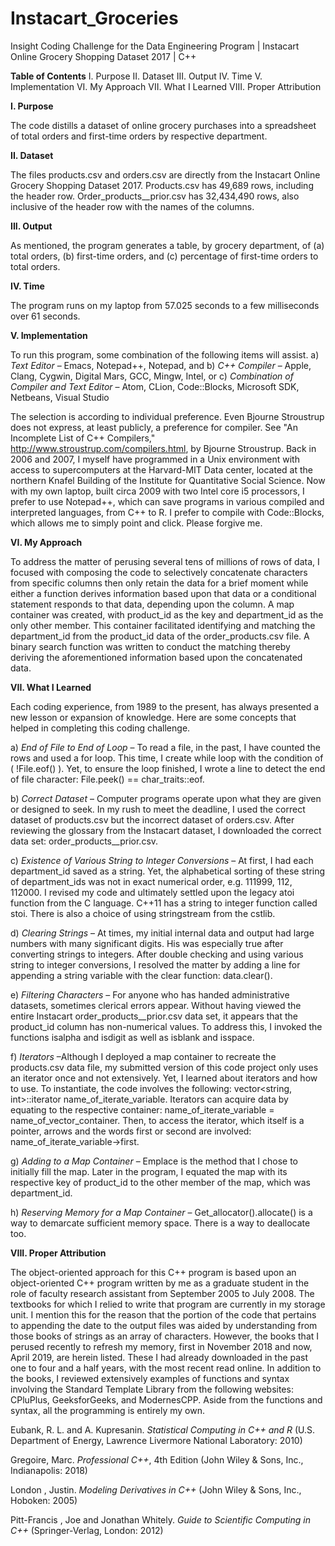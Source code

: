 # Instacart_Groceries
Insight Coding Challenge for the Data Engineering Program | Instacart Online Grocery Shopping Dataset 2017 | C++

**Table of Contents**
I.    Purpose
II.   Dataset
III.  Output
IV.   Time
V.    Implementation
VI.   My Approach
VII.  What I Learned
VIII. Proper Attribution


**I.    Purpose**

The code distills a dataset of online grocery purchases into a spreadsheet of total orders and first-time orders by respective department.



**II.   Dataset**

The files products.csv and orders.csv are directly from the Instacart Online Grocery Shopping Dataset 2017. Products.csv has 49,689 rows, including the header row. Order_products__prior.csv has 32,434,490 rows, also inclusive of the header row with the names of the columns.



**III.   Output**

As mentioned, the program generates a table, by grocery department, of (a) total orders, (b) first-time orders, and (c) percentage of first-time orders to total orders.



**IV.    Time**

The program runs on my laptop from 57.025 seconds to a few milliseconds over 61 seconds.



**V.     Implementation**

To run this program, some combination of the following items will assist. 
a) *Text Editor* – Emacs, Notepad++, Notepad, and
b) *C++ Compiler* – Apple, Clang, Cygwin, Digital Mars, GCC, Mingw, Intel,
or
c) *Combination of Compiler and Text Editor* – Atom, CLion, Code::Blocks, Microsoft SDK, Netbeans, Visual Studio

The selection is according to individual preference. Even Bjourne Stroustrup does not express, at least publicly, a preference for compiler. See "An Incomplete List of C++ Compilers," http://www.stroustrup.com/compilers.html, by Bjourne Stroustrup. Back in 2006 and 2007, I myself have programmed in a Unix environment with access to supercomputers at the Harvard-MIT Data center, located at the northern Knafel Building of the Institute for Quantitative Social Science. Now with my own laptop, built circa 2009 with two Intel core i5 processors, I prefer to use Notepad++, which can save programs in various compiled and interpreted languages, from C++ to R. I prefer to compile with Code::Blocks, which allows me to simply point and click. Please forgive me.



**VI.     My Approach**

To address the matter of perusing several tens of millions of rows of data, I focused with composing the code to selectively concatenate characters from specific columns then only retain the data for a brief moment while either a function derives information based upon that data or a conditional statement responds to that data, depending upon the column. A map container was created, with product_id as the key and department_id as the only other member. This container facilitated identifying and matching the department_id from the product_id data of the order_products.csv file. A binary search function was written to conduct the matching thereby deriving the aforementioned information based upon the concatenated data.



**VII.     What I Learned**

Each coding experience, from 1989 to the present, has always presented a new lesson or expansion of knowledge. Here are some concepts that helped in completing this coding challenge.

a) *End of File to End of Loop* – To read a file, in the past, I have counted the rows and used a for loop. This time, I create while loop with the condition of ( !File.eof() ). Yet, to ensure the loop finished, I wrote a line to detect the end of file character: File.peek() == char_traits<char>::eof.

b) *Correct Dataset* – Computer programs operate upon what they are given or designed to seek. In my rush to meet the deadline, I used the correct dataset of products.csv but the incorrect dataset of orders.csv. After reviewing the glossary from the Instacart dataset, I downloaded the correct data set: order_products__prior.csv.

c) *Existence of Various String to Integer Conversions* – At first, I had each department_id saved as a string. Yet, the alphabetical sorting of these string of department_ids was not in exact numerical order, e.g. 111999, 112, 112000. I revised my code and ultimately settled upon the legacy atoi function from the C language. C++11 has a string to integer function called stoi. There is also a choice of using stringstream from the cstlib.

d) *Clearing Strings* – At times, my initial internal data and output had large numbers with many significant digits. His was especially true after converting strings to integers. After double checking and using various string to integer conversions, I resolved the matter by adding a line for appending a string variable with the clear function: data.clear().

e) *Filtering Characters* – For anyone who has handed administrative datasets, sometimes clerical errors appear. Without having viewed the entire Instacart order_products__prior.csv data set, it appears that the product_id column has non-numerical values. To address this, I invoked the functions isalpha and isdigit as well as isblank and isspace.

f) *Iterators* –Although I deployed a map container to recreate the products.csv data file, my submitted version of this code project only uses an iterator once and not extensively. Yet, I learned about iterators and how to use. To instantiate, the code involves the following: vector<string, int>::iterator name_of_iterate_variable. Iterators can acquire data by equating to the respective container: name_of_iterate_variable = name_of_vector_container. Then, to access the iterator, which itself is a pointer, arrows and the words first or second are involved: name_of_iterate_variable->first.

g) *Adding to a Map Container* – Emplace is the method that I chose to initially fill the map. Later in the program, I equated the map with its respective key of product_id to the other member of the map, which was department_id.

h) *Reserving Memory for a Map Container* – Get_allocator().allocate() is a way to demarcate sufficient memory space. There is a way to deallocate too.



**VIII.   Proper Attribution**

The object-oriented approach for this C++ program is based upon an object-oriented C++ program written by me as a graduate student in the role of faculty research assistant from September 2005 to July 2008. The textbooks for which I relied to write that program are currently in my storage unit. I mention this for the reason that the portion of the code that pertains to appending the date to the output files was aided by understanding from those books of strings as an array of characters. However, the books that I perused recently to refresh my memory, first in November 2018 and now, April 2019, are herein listed. These I had already downloaded in the past one to four and a half years, with the most recent read online. In addition to the books, I reviewed extensively examples of functions and syntax involving the Standard Template Library from the following websites:  CPluPlus, GeeksforGeeks, and ModernesCPP. Aside from the functions and syntax, all the programming is entirely my own.

Eubank, R. L. and A. Kupresanin. *Statistical Computing in C++ and R*
(U.S. Department of Energy, Lawrence Livermore National Laboratory: 2010)

Gregoire, Marc. *Professional C++*, 4th Edition
(John Wiley & Sons, Inc., Indianapolis: 2018)

London , Justin. *Modeling Derivatives in C++* 
(John Wiley & Sons, Inc., Hoboken: 2005)

Pitt-Francis , Joe and Jonathan Whitely. *Guide to Scientific Computing in C++*
(Springer-Verlag, London: 2012)
